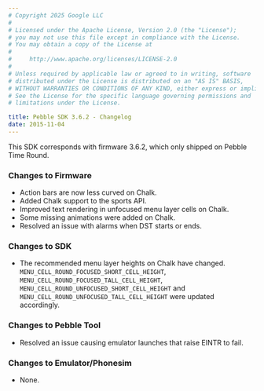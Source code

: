 ```yaml
---
# Copyright 2025 Google LLC
#
# Licensed under the Apache License, Version 2.0 (the "License");
# you may not use this file except in compliance with the License.
# You may obtain a copy of the License at
#
#     http://www.apache.org/licenses/LICENSE-2.0
#
# Unless required by applicable law or agreed to in writing, software
# distributed under the License is distributed on an "AS IS" BASIS,
# WITHOUT WARRANTIES OR CONDITIONS OF ANY KIND, either express or implied.
# See the License for the specific language governing permissions and
# limitations under the License.

title: Pebble SDK 3.6.2 - Changelog
date: 2015-11-04
---
```


This SDK corresponds with firmware 3.6.2, which only shipped on Pebble Time Round.

### Changes to Firmware

* Action bars are now less curved on Chalk.
* Added Chalk support to the sports API.
* Improved text rendering in unfocused menu layer cells on Chalk.
* Some missing animations were added on Chalk.
* Resolved an issue with alarms when DST starts or ends.

### Changes to SDK

* The recommended menu layer heights on Chalk have changed.
  ``MENU_CELL_ROUND_FOCUSED_SHORT_CELL_HEIGHT``,
  ``MENU_CELL_ROUND_FOCUSED_TALL_CELL_HEIGHT``, ``MENU_CELL_ROUND_UNFOCUSED_SHORT_CELL_HEIGHT`` and
  ``MENU_CELL_ROUND_UNFOCUSED_TALL_CELL_HEIGHT`` were updated accordingly.


### Changes to Pebble Tool

* Resolved an issue causing emulator launches that raise EINTR to fail.


### Changes to Emulator/Phonesim

* None.
